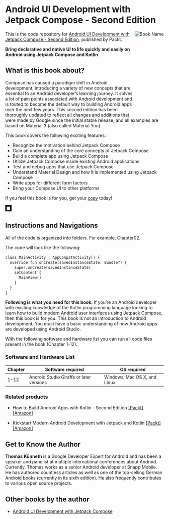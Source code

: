 # Android UI Development with Jetpack Compose - Second Edition

<a href="https://www.packtpub.com/product/android-ui-development-with-jetpack-compose-second-edition/9781837634255"><img src="https://static.packt-cdn.com/assets/images/Packt-iPad-Logos_250x308.png" alt="Book Name" height="256px" align="right"></a>

This is the code repository for [ Android UI Development with Jetpack Compose - Second Edition](https://www.packtpub.com/product/android-ui-development-with-jetpack-compose-second-edition/9781837634255), published by Packt.

**Bring declarative and native UI to life quickly and easily on Android using Jetpack Compose and Kotlin**

## What is this book about?
Compose has caused a paradigm shift in Android development, introducing a variety of new concepts that are essential to an Android developer’s learning journey. It solves a lot of pain points associated with Android development and is touted to become the default way to building Android apps over the next few years. This second edition has been thoroughly updated to reflect all changes and additions that were made by Google since the initial stable release, and all examples are based on Material 3 (also called Material You).

This book covers the following exciting features:
* Recognize the motivation behind Jetpack Compose
* Gain an understanding of the core concepts of Jetpack Compose
* Build a complete app using Jetpack Compose
* Utilize Jetpack Compose inside existing Android applications
* Test and debug apps that use Jetpack Compose
* Understand Material Design and how it is implemented using Jetpack Compose
* Write apps for different form factors
* Bring your Compose UI to other platforms

If you feel this book is for you, get your [copy](https://www.amazon.com/dp/1837634254) today!

<a href="https://www.packtpub.com/?utm_source=github&utm_medium=banner&utm_campaign=GitHubBanner"><img src="https://raw.githubusercontent.com/PacktPublishing/GitHub/master/GitHub.png" 
alt="https://www.packtpub.com/" border="5" /></a>


## Instructions and Navigations
All of the code is organized into folders. For example, Chapter02.

The code will look like the following:
```
class MainActivity : AppCompatActivity() {
  override fun onCreate(savedInstanceState: Bundle?) {
    super.onCreate(savedInstanceState)
    setContent {
      MainView()
    }
  }
}
```

**Following is what you need for this book:**
If you’re an Android developer with existing knowledge of the Kotlin programming language looking to learn how to build modern Android user interfaces using Jetpack Compose, then this book is for you. This book is not an introduction to Android development. You must have a basic understanding of how Android apps are developed using Android Studio.

With the following software and hardware list you can run all code files present in the book (Chapter 1-12).

### Software and Hardware List

| Chapter  | Software required                   | OS required                        |
| -------- | ------------------------------------| -----------------------------------|
| 1-12        | Android Studio Giraffe or later versions                     | Windows, Mac OS X, and Linux |

### Related products
* How to Build Android Apps with Kotlin - Second Edition [[Packt]](https://www.packtpub.com/product/how-to-build-android-apps-with-kotlin-second-edition/9781837634934) [[Amazon]](https://www.amazon.com/dp/1788293770)

* Kickstart Modern Android Development with Jetpack and Kotlin [[Packt]](https://www.packtpub.com/product/kickstart-modern-android-development-with-jetpack-and-kotlin/9781801811071) [[Amazon]](https://www.amazon.in/Kickstart-Modern-Android-Development-Jetpack/dp/1801811075)

## Get to Know the Author
**Thomas Künneth** is a Google Developer Expert for Android and has been a speaker and panelist at multiple international conferences about Android. Currently, Thomas works as a senior Android developer at Snapp Mobile. He has authored countless articles as well as one of the top-selling German Android books (currently in its sixth edition). He also frequently contributes to various open source projects.

## Other books by the author
* [Android UI Development with Jetpack Compose](https://www.packtpub.com/product/android-ui-development-with-jetpack-compose/9781801812160)
